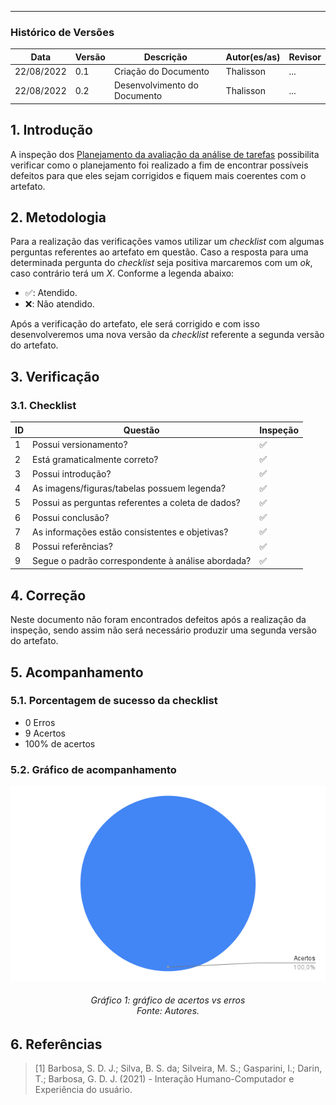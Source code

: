 ***

### Histórico de Versões

**Data** | **Versão** | **Descrição** | **Autor(es/as)** | **Revisor** |
--- | --- | --- | --- | --- |
22/08/2022 | 0.1 | Criação do Documento | Thalisson | ... 
22/08/2022 | 0.2 | Desenvolvimento do Documento | Thalisson | ...

## 1. Introdução

A inspeção dos [Planejamento da avaliação da análise de tarefas](../designAvalEDesenv/nivel1/analiseTarefas/planejamento-analise-tarefas.md) possibilita verificar como o planejamento foi realizado a fim de encontrar possíveis defeitos para que eles sejam corrigidos e fiquem mais coerentes com o artefato.

## 2. Metodologia

Para a realização das verificações vamos utilizar um _checklist_ com algumas perguntas referentes ao artefato em questão. Caso a resposta para uma determinada pergunta do _checklist_ seja positiva marcaremos com um _ok_, caso contrário terá um _X_. Conforme a legenda abaixo:

- ✅: Atendido.
- ❌: Não atendido.

Após a verificação do artefato, ele será corrigido e com isso desenvolveremos uma nova versão da _checklist_ referente a segunda versão do artefato.

## 3. Verificação

### 3.1. Checklist

ID | Questão | Inspeção
--- | --- | ---
1 | Possui versionamento? | ✅
2 | Está gramaticalmente correto? | ✅
3 | Possui introdução? | ✅
4 | As imagens/figuras/tabelas possuem legenda? | ✅
5 | Possui as perguntas referentes a coleta de dados? | ✅
6 | Possui conclusão? | ✅
7 | As informações estão consistentes e objetivas? | ✅
8 | Possui referências? | ✅
9 | Segue o padrão correspondente à análise abordada? | ✅


## 4. Correção

Neste documento não foram encontrados defeitos após a realização da inspeção, sendo assim não será necessário produzir uma segunda versão do artefato.

## 5. Acompanhamento
### 5.1. Porcentagem de sucesso da checklist

- 0 Erros
- 9 Acertos
- 100% de acertos

### 5.2. Gráfico de acompanhamento

![Gráfico](../assets/verif-pa-analise-tarefas.png)
<h6 align = "center">Gráfico 1: gráfico de acertos vs erros <br>Fonte: Autores. </h6>

## 6. Referências

> [1] Barbosa, S. D. J.; Silva, B. S. da; Silveira, M. S.; Gasparini, I.; Darin, T.; Barbosa, G. D. J. (2021) - Interação Humano-Computador e Experiência do usuário.
